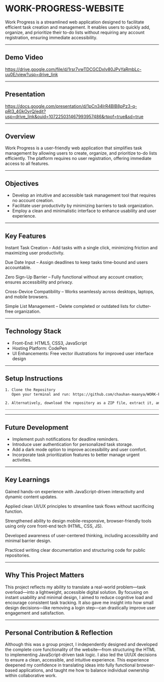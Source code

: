 # WORK-PROGRESS-WEBSITE

Work Progress is a streamlined web application designed to facilitate efficient task creation and management. It enables users to quickly add, organize, and prioritize their to-do lists without requiring any account registration, ensuring immediate accessibility.

___________________________________________________________________________________________________________________________________________________________________________________________________

## Demo Video 
https://drive.google.com/file/d/1rsr7vwTDCGCDxIv80JPvYaRmbLc-uu0E/view?usp=drive_link
___________________________________________________________________________________________________________________________________________________________________________________________________

## Presentation  
https://docs.google.com/presentation/d/1pCn34IrR4BlB8pPz3-q-pRl3_4GkOyrQ/edit?usp=drive_link&ouid=107225031467993957486&rtpof=true&sd=true

___________________________________________________________________________________________________________________________________________________________________________________________________

## Overview

Work Progress is a user-friendly web application that simplifies task management by allowing users to create, organize, and prioritize to-do lists efficiently. The platform requires no user registration, offering immediate access to all features.

___________________________________________________________________________________________________________________________________________________________________________________________________
## Objectives

- Develop an intuitive and accessible task management tool that requires no account creation.  
- Facilitate user productivity by minimizing barriers to task organization.  
- Employ a clean and minimalistic interface to enhance usability and user experience.
---
##  Key Features

Instant Task Creation – Add tasks with a single click, minimizing friction and maximizing user productivity.

Due Date Input – Assign deadlines to keep tasks time-bound and users accountable.

Zero Sign-Up Barrier – Fully functional without any account creation; ensures accessibility and privacy.

Cross-Device Compatibility – Works seamlessly across desktops, laptops, and mobile browsers.

Simple List Management – Delete completed or outdated lists for clutter-free organization.
___________________________________________________________________________________________________________________________________________________________________________________________________

## Technology Stack

- Front-End: HTML5, CSS3, JavaScript  
- Hosting Platform: CodePen  
- UI Enhancements: Free vector illustrations for improved user interface design

___________________________________________________________________________________________________________________________________________________________________________________________________
## Setup Instructions
```bash
1. Clone the Repository
   Open your terminal and run: https://github.com/chauhan-maanya/WORK-PROGRESS-WEBSITE.git

2. Alternatively, download the repository as a ZIP file, extract it, and open index.html in a web browser to launch the application.
___________________________________________________________________________________________________________________________________________________________________________________________________
```
---
## Future Development

- Implement push notifications for deadline reminders.  
- Introduce user authentication for personalized task storage.  
- Add a dark mode option to improve accessibility and user comfort.  
- Incorporate task prioritization features to better manage urgent activities.
---
## Key Learnings


Gained hands-on experience with JavaScript-driven interactivity and dynamic content updates.

Applied clean UI/UX principles to streamline task flows without sacrificing function.

Strengthened ability to design mobile-responsive, browser-friendly tools using only core front-end tech (HTML, CSS, JS).

Developed awareness of user-centered thinking, including accessibility and minimal barrier design.

Practiced writing clear documentation and structuring code for public repositories.

---
## Why This Project Matters
This project reflects my ability to translate a real-world problem—task overload—into a lightweight, accessible digital solution. By focusing on instant usability and minimal design, I aimed to reduce cognitive load and encourage consistent task tracking. It also gave me insight into how small design decisions—like removing a login step—can drastically improve user engagement and satisfaction.

---
## Personal Contribution & Reflection

Although this was a group project, I independently designed and developed the complete core functionality of the website—from structuring the HTML to implementing JavaScript-driven task logic. I also led the UI/UX decisions to ensure a clean, accessible, and intuitive experience. This experience deepened my confidence in translating ideas into fully functional browser-based applications, and taught me how to balance individual ownership within collaborative work.
